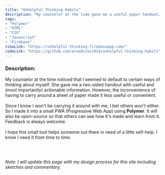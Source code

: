 ```yaml
---
title: "Unhelpful Thinking Habits"
description: "My counselor at the time gave me a useful paper handout, but who's going to carry that around? So I made a small web app for it."
tags:
- "Polymer"
- "HTML"
- "CSS"
- "Javascript"
- "Firebase"
viewLink: "https://unhelpful-thinking.firebaseapp.com/"
codeLink: "https://github.com/areddicks1014/unhelpful-thinking-habits"
---
```


### Description:
My counselor at the time noticed that I seemed to default to certain ways of thinking about myself. She gave me a two-sided handout with useful and (most importantly) actionable information. However, the inconvenience of having to carry around a sheet of paper made it less useful or convenient.
<br/><br/>
Since I know I won't be carrying it around with me, I bet others won't either. So I made it into a small PWA (Progressive Web App) using **Polymer**. It will also be *open-source* so that others can see how it's made and learn from it. Feedback is always welcome.
<br/><br/>
I hope this small tool helps someone out there in need of a little self-help. I know I need it from time to time.

<br><br>

*Note: I will update this page with my design process for this site including sketches and commentary.*
